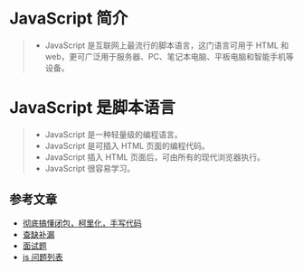 # JavaScript 简介

> - JavaScript 是互联网上最流行的脚本语言，这门语言可用于 HTML 和 web，更可广泛用于服务器、PC、笔记本电脑、平板电脑和智能手机等设备。

# JavaScript 是脚本语言

> - JavaScript 是一种轻量级的编程语言。
> - JavaScript 是可插入 HTML 页面的编程代码。
> - JavaScript 插入 HTML 页面后，可由所有的现代浏览器执行。
> - JavaScript 很容易学习。

## 参考文章

- [彻底搞懂闭包，柯里化，手写代码](https://juejin.im/post/6864378349512065038#heading-16)
- [查缺补漏](https://juejin.im/post/6864398060702760968#heading-62)
- [面试题](https://juejin.im/post/6844904096382582797#heading-29)
- [js 问题列表](https://github.com/lydiahallie/javascript-questions/blob/master/zh-CN/README-zh_CN.md)
